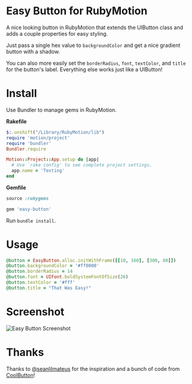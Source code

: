 # Easy Button for RubyMotion

A nice looking button in RubyMotion that extends the UIButton class and adds a couple properties for easy styling.

Just pass a single hex value to `backgroundColor` and get a nice gradient button with a shadow.

You can also more easily set the `borderRadius`, `font`, `textColor`, and `title` for the button's label. Everything else works just like a UIButton!

# Install

Use Bundler to manage gems in RubyMotion.

**Rakefile**

```ruby
$:.unshift("/Library/RubyMotion/lib")
require 'motion/project'
require 'bundler'
Bundler.require

Motion::Project::App.setup do |app|
  # Use `rake config' to see complete project settings.
  app.name = 'Testing'
end
```

**Gemfile**

```ruby
source :rubygems

gem 'easy-button'
```

Run `bundle install`.

# Usage

```ruby
@button = EasyButton.alloc.initWithFrame([[10, 160], [300, 80]])
@button.backgroundColor = '#ff0000'
@button.borderRadius = 14
@button.font = UIFont.boldSystemFontOfSize(26)
@button.textColor = '#fff'
@button.title = "That Was Easy!"
```

# Screenshot

![Easy Button Screenshot](https://raw.github.com/brianpattison/easy-button/master/example.png)

# Thanks

Thanks to [@seanlilmateus](https://github.com/seanlilmateus) for the inspiration and a bunch of code from [CoolButton](https://github.com/seanlilmateus/CoolButton)!